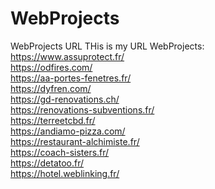 # WebProjects
WebProjects URL
THis is my URL WebProjects: <br>
https://www.assuprotect.fr/   <br>
https://odfires.com/  <br>
https://aa-portes-fenetres.fr/   <br>
https://dyfren.com/   <br>
https://gd-renovations.ch/   <br>
https://renovations-subventions.fr/  <br>
https://terreetcbd.fr/  <br>
https://andiamo-pizza.com/   <br>
https://restaurant-alchimiste.fr/  <br>
https://coach-sisters.fr/   <br>
https://detatoo.fr/   <br>
https://hotel.weblinking.fr/   <br>
